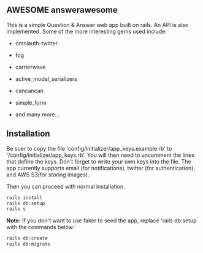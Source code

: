 ## AWESOME answerawesome

This is a simple Question & Answer web app built on rails. An API is also implemented. Some of the more interesting gems used include:

* omniauth-twitter

* fog

* carrierwave

* active_model_serializers

* cancancan

* simple_form

* and many more...

## Installation

Be suer to copy the file 'config/initializer/app_keys.example.rb' to '/config/initializer/app_keys.rb'. You will then need to uncomment the lines that define the keys. Don't forget to write your own keys into the file. The app currently supports email (for notifications), twitter (for authentication), and AWS S3(for storing images).

Then you can proceed with normal installation.

```bash
rails install
rails db:setup
rails s
```
**Note:** If you don't want to use faker to seed the app, replace 'rails db:setup with the commands below:'

```bash
rails db:create
rails db:migrate
```
